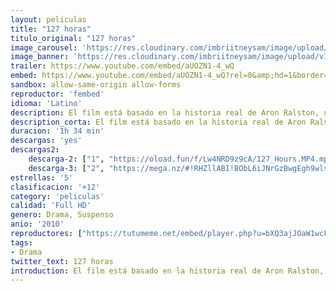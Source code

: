 ```yaml
---
layout: peliculas
title: "127 horas"
titulo_original: "127 horas"
image_carousel: 'https://res.cloudinary.com/imbriitneysam/image/upload/v1545352364/127-horas-poster-min.jpg'
image_banner: 'https://res.cloudinary.com/imbriitneysam/image/upload/v1545352365/127-banner-min.jpg'
trailer: https://www.youtube.com/embed/aUOZN1-4_wQ
embed: https://www.youtube.com/embed/aUOZN1-4_wQ?rel=0&amp;hd=1&border=0&wmode=opaque&enablejsapi=1&modestbranding=1&controls=1&showinfo=1
sandbox: allow-same-origin allow-forms
reproductor: 'fembed'
idioma: 'Latino'
description: El film está basado en la historia real de Aron Ralston, un escalador estadounidense que al realizar una excursión al parque nacional Robbers Roost, Utah, tras un trágico accidente queda atrapado bajo las rocas durante más de 5 días, haciendo uso de su cámara documenta sus intentos por escapar de la terrible situación y las medidas que debe tomar para su supervivencia.
description_corta: El film está basado en la historia real de Aron Ralston, un escalador estadounidense que al realizar una excursión al parque nacional Robbers Roost, Utah, tras un trágico accidente queda atrapado bajo las rocas durante más de...
duracion: '1h 34 min'
descargas: 'yes'
descargas2:
    descarga-2: ["1", "https://oload.fun/f/Lw4NRD9z9cA/127_Hours.MP4.mp4", "https://www.google.com/s2/favicons?domain=www.rapidvideo.com","RapidVideo","https://res.cloudinary.com/imbriitneysam/image/upload/v1541473684/mexico.png", "Latino", "Full HD"]
    descarga-3: ["2", "https://mega.nz/#!RHZllABI!BObL6iJNrGzBwgEgh9wlsbI5NeYLwQuj8qhlF8qZuwg", "https://www.google.com/s2/favicons?domain=mega.nz","Mega","https://res.cloudinary.com/imbriitneysam/image/upload/v1541473684/mexico.png", "Latino", "Full HD"]
estrellas: '5'
clasificacion: '+12'
category: 'peliculas'
calidad: 'Full HD'
genero: Drama, Suspenso
anio: '2010'
reproductores: ["https://tutumeme.net/embed/player.php?u=bXQ3ajJOaW1wcFRGcEs2VW5XRGExTlRPMytmUnc3bHVwcWhoenVIUjI5SHF5TlNwc0taaG1jN2gwZHZSNTlIRHVhV2tZWitkNUtDVDNOL1ZvYW1rYjJSa25hS2I"]
tags:
- Drama
twitter_text: 127 horas
introduction: El film está basado en la historia real de Aron Ralston, un escalador estadounidense que al realizar una excursión al parque nacional Robbers Roost, Utah, tras un trágico accidente queda atrapado bajo las rocas durante más de
---
```



 







